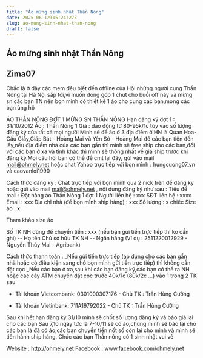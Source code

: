 ```yaml
---
title: "Áo mừng sinh nhật Thần Nông"
date: 2025-06-12T15:24:27Z
slug: ao-mung-sinh-nhat-than-nong
draft: false
---
```


## Áo mừng sinh nhật Thần Nông

## Zima07

Chắc là ở đây các mem đều biết đến offline của Hội những người cung Thần Nông tại Hà Nội sắp tới,vì muốn đóng góp 1 chút cho buổi off này và mừng sn các bạn TN nên bọn mình có thiết kế 1 áo cho cung các bạn,mong các bạn ủng hộ 
 

ÁO THẦN NÔNG ĐỢT 1 MỪNG SN THẦN NÔNG
Hạn đăng ký đợt 1 : 31/10/2012
Áo : Thần Nông 1
Giá : dao động từ 80-95k/1c tùy vào số lượng đăng ký của tất cả mọi người 
Mình sẽ để áo ở 3 địa điểm ở HN là Quan Hoa-Cầu Giấy,Giáp Bát - Hoàng Mai và Yên Sở - Hoàng Mai để các bạn tiện đến lấy,nếu địa điểm nhà của các bạn gần thì mình sẽ free ship cho các bạn,đối với các bạn ở xa và tỉnh khác thì mình sẽ thông nhất về giá ship trước khi đăng ký.Mọi câu hỏi bạn có thể để cmt lại đây, gửi vào mail mail@ohmely.net hoặc chat Yahoo trực tiếp với bọn mình : hungcuong07_vn và caovanloi1990
 
Cách thức đăng ký : Chat trực tiếp với bọn mình qua 2 nick trên để đăng ký hoặc gửi vào mail mail@ohmely.net , nội dung đăng ký như sau : 
Tiêu đề mail : Đặt hàng áo Thần Nông 1 đợt 1
Người liên hệ : xxx
SĐT liên hệ : xxxx
Email : xxx
Địa chỉ nhà (để bọn mình ship hàng) : xxx
Số lượng : x chiếc
Size áo : x 
 
 Tham khảo size áo
 
 
 
 
Số TK NH dùng để chuyển tiền : xxx (nếu bạn gửi tiền trực tiếp thì ko cần ghi) -- Họ tên Chủ sở hữu TK NH 
-- Ngân hàng
(Ví dụ : 2511220012929 - Nguyễn Thúy Mai - Agribank)
 
Cách thức thanh toán :
_Nếu gửi tiền trực tiếp (áp dụng cho các bạn gần nhà hoặc có điều kiện sang chỗ bọn mình gửi tiền trực tiếp) thì không cần đặt cọc
_Nếu các bạn ở xa,sau khi các bạn đăng ký,các bạn có thể ra NH hoặc các cây ATM chuyển đặt cọc trước 40k/1c (80k/2c ...) vào 1 trong 2 TK sau
- Tài khoản Vietcombank: 0301000307176 - Chủ TK : Trần Hùng Cường 
 
- Tài khoản Vietinbank: 711A19792022 - Chủ TK : Trần Hùng Cường
 
Sau khi hết hạn đăng ký 31/10 mình sẽ chốt số lượng đăng ký và báo giá lại cho các bạn
Sau 7,10 ngày tức là 7-10/11 sẽ có áo,chúng mình sẽ báo lại cho các bạn là đã có áo,các bạn chuyển tiền nốt số còn lại cho mình và mình sẽ tiến hành ship hàng.
Chúc các bạn Thần nông có 1 sinh nhật vui vẻ 
 
 
Website : http://ohmely.net
Facebook : www.facebook.com/ohmely.net